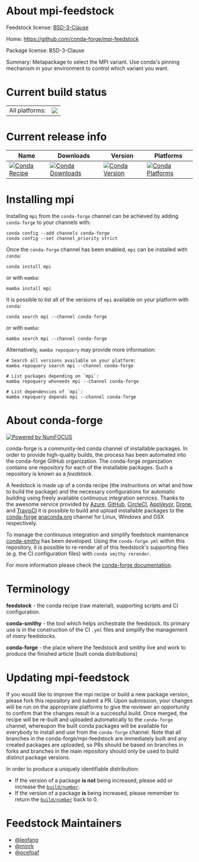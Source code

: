 About mpi-feedstock
===================

Feedstock license: [BSD-3-Clause](https://github.com/conda-forge/mpi-feedstock/blob/main/LICENSE.txt)

Home: https://github.com/conda-forge/mpi-feedstock

Package license: BSD-3-Clause

Summary: Metapackage to select the MPI variant. Use conda's pinning mechanism in your environment to control which variant you want.

Current build status
====================


<table><tr><td>All platforms:</td>
    <td>
      <a href="https://dev.azure.com/conda-forge/feedstock-builds/_build/latest?definitionId=3999&branchName=main">
        <img src="https://dev.azure.com/conda-forge/feedstock-builds/_apis/build/status/mpi-feedstock?branchName=main">
      </a>
    </td>
  </tr>
</table>

Current release info
====================

| Name | Downloads | Version | Platforms |
| --- | --- | --- | --- |
| [![Conda Recipe](https://img.shields.io/badge/recipe-mpi-green.svg)](https://anaconda.org/conda-forge/mpi) | [![Conda Downloads](https://img.shields.io/conda/dn/conda-forge/mpi.svg)](https://anaconda.org/conda-forge/mpi) | [![Conda Version](https://img.shields.io/conda/vn/conda-forge/mpi.svg)](https://anaconda.org/conda-forge/mpi) | [![Conda Platforms](https://img.shields.io/conda/pn/conda-forge/mpi.svg)](https://anaconda.org/conda-forge/mpi) |

Installing mpi
==============

Installing `mpi` from the `conda-forge` channel can be achieved by adding `conda-forge` to your channels with:

```
conda config --add channels conda-forge
conda config --set channel_priority strict
```

Once the `conda-forge` channel has been enabled, `mpi` can be installed with `conda`:

```
conda install mpi
```

or with `mamba`:

```
mamba install mpi
```

It is possible to list all of the versions of `mpi` available on your platform with `conda`:

```
conda search mpi --channel conda-forge
```

or with `mamba`:

```
mamba search mpi --channel conda-forge
```

Alternatively, `mamba repoquery` may provide more information:

```
# Search all versions available on your platform:
mamba repoquery search mpi --channel conda-forge

# List packages depending on `mpi`:
mamba repoquery whoneeds mpi --channel conda-forge

# List dependencies of `mpi`:
mamba repoquery depends mpi --channel conda-forge
```


About conda-forge
=================

[![Powered by
NumFOCUS](https://img.shields.io/badge/powered%20by-NumFOCUS-orange.svg?style=flat&colorA=E1523D&colorB=007D8A)](https://numfocus.org)

conda-forge is a community-led conda channel of installable packages.
In order to provide high-quality builds, the process has been automated into the
conda-forge GitHub organization. The conda-forge organization contains one repository
for each of the installable packages. Such a repository is known as a *feedstock*.

A feedstock is made up of a conda recipe (the instructions on what and how to build
the package) and the necessary configurations for automatic building using freely
available continuous integration services. Thanks to the awesome service provided by
[Azure](https://azure.microsoft.com/en-us/services/devops/), [GitHub](https://github.com/),
[CircleCI](https://circleci.com/), [AppVeyor](https://www.appveyor.com/),
[Drone](https://cloud.drone.io/welcome), and [TravisCI](https://travis-ci.com/)
it is possible to build and upload installable packages to the
[conda-forge](https://anaconda.org/conda-forge) [anaconda.org](https://anaconda.org/)
channel for Linux, Windows and OSX respectively.

To manage the continuous integration and simplify feedstock maintenance
[conda-smithy](https://github.com/conda-forge/conda-smithy) has been developed.
Using the ``conda-forge.yml`` within this repository, it is possible to re-render all of
this feedstock's supporting files (e.g. the CI configuration files) with ``conda smithy rerender``.

For more information please check the [conda-forge documentation](https://conda-forge.org/docs/).

Terminology
===========

**feedstock** - the conda recipe (raw material), supporting scripts and CI configuration.

**conda-smithy** - the tool which helps orchestrate the feedstock.
                   Its primary use is in the construction of the CI ``.yml`` files
                   and simplify the management of *many* feedstocks.

**conda-forge** - the place where the feedstock and smithy live and work to
                  produce the finished article (built conda distributions)


Updating mpi-feedstock
======================

If you would like to improve the mpi recipe or build a new
package version, please fork this repository and submit a PR. Upon submission,
your changes will be run on the appropriate platforms to give the reviewer an
opportunity to confirm that the changes result in a successful build. Once
merged, the recipe will be re-built and uploaded automatically to the
`conda-forge` channel, whereupon the built conda packages will be available for
everybody to install and use from the `conda-forge` channel.
Note that all branches in the conda-forge/mpi-feedstock are
immediately built and any created packages are uploaded, so PRs should be based
on branches in forks and branches in the main repository should only be used to
build distinct package versions.

In order to produce a uniquely identifiable distribution:
 * If the version of a package **is not** being increased, please add or increase
   the [``build/number``](https://docs.conda.io/projects/conda-build/en/latest/resources/define-metadata.html#build-number-and-string).
 * If the version of a package **is** being increased, please remember to return
   the [``build/number``](https://docs.conda.io/projects/conda-build/en/latest/resources/define-metadata.html#build-number-and-string)
   back to 0.

Feedstock Maintainers
=====================

* [@leofang](https://github.com/leofang/)
* [@minrk](https://github.com/minrk/)
* [@ocefpaf](https://github.com/ocefpaf/)


<!-- dummy commit to enable rerendering -->

